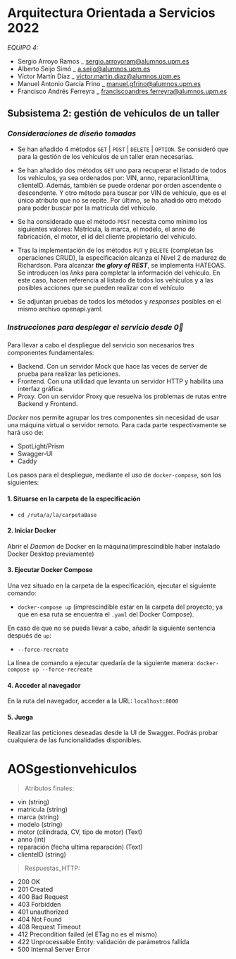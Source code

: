 
# Arquitectura Orientada a Servicios 2022
_EQUIPO 4:_
- Sergio Arroyo Ramos _ sergio.arroyoram@alumnos.upm.es
- Alberto Seijo Simó _ a.seijo@alumnos.upm.es
- Víctor Martín Díaz _ victor.martin.diaz@alumnos.upm.es
- Manuel Antonio García Frino _ manuel.gfrino@alumnos.upm.es
- Francisco Andrés Ferreyra _ franciscoandres.ferreyra@alumnos.upm.es
## Subsistema 2: gestión de vehículos de un taller
### _**Consideraciones de diseño tomadas**_
- Se han añadido 4 métodos `GET` | `POST` | `DELETE` | `OPTION`. Se consideró que para la gestión de los vehículos de un taller eran necesarias.

- Se han añadido dos métodos `GET` uno para recuperar el listado de todos los vehículos, ya sea ordenados por: VIN, anno, reparacionUltima, clienteID. Además, también se puede ordenar por orden ascendente o descendente. Y otro método para buscar por VIN de vehículo, que es el único atributo que no se repite. Por último, se ha añadido otro método para poder buscar por la matrícula del vehículo.

- Se ha considerado que el método `POST` necesita como mínimo los siguientes valores: Matrícula, la marca, el modelo, el anno de fabricación, el motor, el id del cliente propietario del vehículo.

- Tras la implementación de los métodos `PUT` y `DELETE` (completan las operaciones CRUD), la especificación alcanza el Nivel 2 de madurez de Richardson. Para alcanzar _**the glory of REST**_, se implementa HATEOAS. Se introducen los _links_ para completar la información del vehículo. En este caso, hacen referencia al listado de todos los vehículos y a las posibles acciones que se pueden realizar con el vehículo

- Se adjuntan pruebas de todos los métodos y _responses_ posibles en el mismo archivo openapi.yaml.
  
### **_Instrucciones para desplegar el servicio desde 0🐳_**
###
Para llevar a cabo el despliegue del servicio son necesarios tres componentes fundamentales:
- Backend. Con un servidor Mock que hace las veces de server de prueba para realizar las peticiones. 
- Frontend. Con una utilidad que levanta un servidor HTTP y habilita una interfaz gráfica.
- Proxy. Con un servidor Proxy que resuelva los problemas de rutas entre Backend y Frontend.

_Docker_ nos permite agrupar los tres componentes sin necesidad de usar una máquina virtual o servidor remoto.
Para cada parte respectivamente se hará uso de:
- SpotLight/Prism
- Swagger-UI
- Caddy

Los pasos para el despliegue, mediante el uso de `docker-compose`, son los siguientes:


#### **1. Situarse en la carpeta de la especificación**

- `cd /ruta/a/la/carpetaBase`

#### **2. Iniciar Docker**

Abrir el _Daemon_ de Docker en la máquina(imprescindible haber instalado Docker Desktop previamente)

#### **3. Ejecutar Docker Compose**

Una vez situado en la carpeta de la especificación, ejecutar el siguiente comando:

- `docker-compose up` (imprescindible estar en la carpeta del proyecto; ya que en esa ruta se encuentra el `.yaml`
del Docker Compose).

En caso de que no se pueda llevar a cabo, añadir la siguiente sentencia después de `up`:

- `--force-recreate`
  
La línea de comando a ejecutar quedaría de la siguiente manera:
`docker-compose up --force-recreate`

#### **4. Acceder al navegador**

En la ruta del navegador, acceder a la URL: `localhost:8000`

#### **5. Juega**

Realizar las peticiones deseadas desde la UI de Swagger. Podrás probar cualquiera de las funcionalidades disponibles.

# AOSgestionvehiculos

> Atributos finales:
- vin (string)
- matricula (string)
- marca (string)
- modelo (string)
- motor (cilindrada, CV, tipo de motor) (Text)
- anno (int)
- reparación (fecha ultima reparación) (Text) 
- clienteID (string)

> Respuestas_HTTP:
- 200 OK
- 201 Created
- 400 Bad Request
- 403 Forbidden
- 401 unauthorized
- 404 Not Found
- 408 Request Timeout
- 412 Precondition failed (el ETag no es el mismo)
- 422 Unprocessable Entity: validación de parámetros fallida
- 500 Internal Server Error
